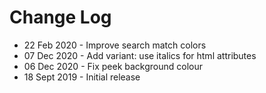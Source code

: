 # Change Log

- 22 Feb 2020 - Improve search match colors
- 07 Dec 2020 - Add variant: use italics for html attributes
- 06 Dec 2020 - Fix peek background colour
- 18 Sept 2019 - Initial release
